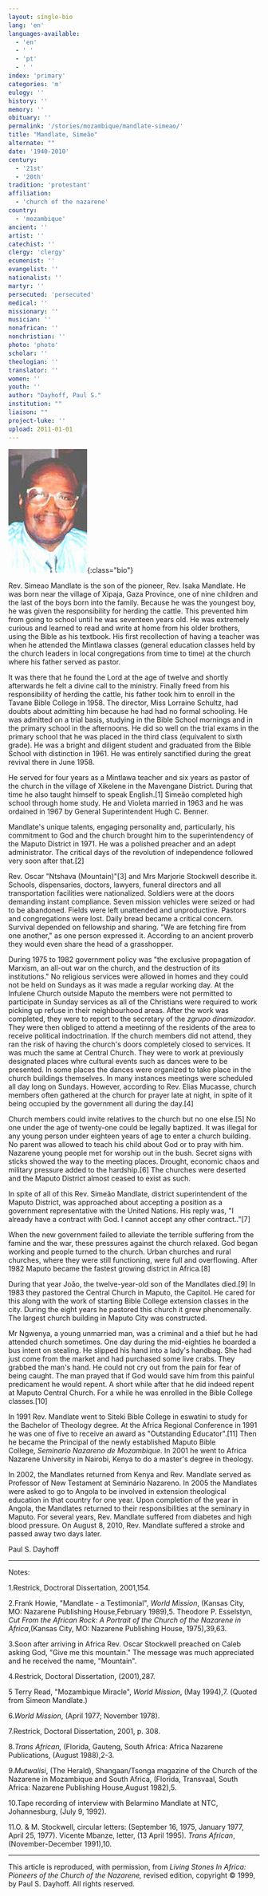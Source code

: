 ```yaml
---
layout: single-bio
lang: 'en'
languages-available:
  - 'en'
  - ' '
  - 'pt'
  - ' '
index: 'primary'
categories: 'm'
eulogy: ''
history: ''
memory: ''
obituary: ''
permalink: '/stories/mozambique/mandlate-simeao/'
title: "Mandlate, Simeão"
alternate: ""
date: '1940-2010'
century:
  - '21st'
  - '20th'
tradition: 'protestant'
affiliation:
  - 'church of the nazarene'
country:
  - 'mozambique'
ancient: ''
artist: ''
catechist: ''
clergy: 'clergy'
ecumenist: ''
evangelist: ''
nationalist: ''
martyr: ''
persecuted: 'persecuted'
medical: ''
missionary: ''
musician: ''
nonafrican: ''
nonchristian: ''
photo: 'photo'
scholar: ''
theologian: ''
translator: ''
women: ''
youth: ''
author: "Dayhoff, Paul S."
institution: ""
liaison: ""
project-luke: ''
upload: 2011-01-01
---
```


![Simeao Mandlate](/images/bio-pics/mozambique/mandlate-simeao/mandlate_simeao.jpg){:class="bio"}

Rev. Simeao Mandlate is the son of the pioneer, Rev. Isaka Mandlate.  He was born near the village of Xipaja, Gaza Province, one of nine children and the last of the boys born into the family.  Because he was the youngest boy, he was given the responsibility for herding the cattle.  This prevented him from going to school until he was seventeen years old.  He was extremely curious and learned to read and write at home from his older brothers, using the Bible as his textbook.  His first recollection of having a teacher was when he attended the Mintlawa classes (general education classes held by the church leaders in local congregations from time to time) at the church where his father served as pastor.

It was there that he found the Lord at the age of twelve and shortly afterwards he felt a divine call to the ministry. Finally freed from his responsibility of herding the cattle, his father took him to enroll in the Tavane Bible College in 1958.  The director, Miss Lorraine Schultz, had doubts about admitting him because he had had no formal schooling.  He was admitted on a trial basis, studying in the Bible School mornings and in the primary school in the afternoons.  He did so well on the trial exams in the primary school that he was placed in the third class (equivalent to sixth grade). He was a bright and diligent student and graduated from the Bible School with distinction in 1961.  He was entirely sanctified during the great revival there in June 1958.

He served for four years as a Mintlawa teacher and six years as pastor of the church in the village of Xikelene in the Mavengane District.  During that time he also taught himself to speak English.[1]    Simeão  completed high school through home study.  He and Violeta married in 1963 and he was ordained in 1967 by General Superintendent Hugh C. Benner.

Mandlate's unique talents, engaging personality and, particularly, his commitment to God and the church brought him to the superintendency of the Maputo District in 1971.  He was a polished preacher and an adept administrator.  The critical days of the revolution of independence followed very soon after that.[2]

Rev. Oscar "Ntshava (Mountain)"[3]  and Mrs Marjorie Stockwell describe it.  Schools, dispensaries, doctors, lawyers, funeral directors and all transportation facilities were nationalized.  Soldiers were at the doors demanding instant compliance.  Seven mission vehicles were seized or had to be abandoned.  Fields were left unattended and unproductive.  Pastors and congregations were lost.  Daily bread became a critical concern.  Survival depended on fellowship and sharing.  "We are fetching fire from one another," as one person expressed it.  According to an ancient proverb they would even share the head of a grasshopper.

During 1975 to 1982 government policy was "the exclusive propagation of Marxism, an all-out war on the church, and the destruction of its institutions."  No religious services were allowed in homes and they could not be held on Sundays as it was made a regular working day.
At the Infulene Church outside Maputo the members were not permitted to participate in Sunday services as all of the Christians were required to work picking up refuse in their neighbourhood areas.  After the work was completed, they were to report to the secretary of the *zgrupo dinamizador*.  They were then obliged to attend a meetinng of the residents of the area to receive political indoctrination.  If the church members did not attend, they ran the risk of having the church's doors completely closed to services.  It was much the same at Central Church.  They were to work at previously designated places whre cultural events such as dances were to be presented.  In some places the dances were organized to take place in the church buildings themselves.  In many instances meetings were scheduled all day long on Sundays.  However, according to Rev. Elias Mucasse, church members often gathered at the church for prayer late at night, in spite of it being occupied by the government all during the day.[4]

Church members could invite relatives to the church but no one else.[5]   No one under the age of twenty-one could be legally baptized.  It was illegal for any young person under eighteen years of age to enter a church building.  No parent was allowed to teach his child about God or to pray with him.  Nazarene young people met for worship out in the bush.  Secret signs with sticks showed the way to the meeting places.  Drought, economic chaos and military pressure added to the hardship.[6]   The churches were deserted and the Maputo District almost ceased to exist as such.

In spite of all of this Rev. Simeão Mandlate, district superintendent of the Maputo District, was approached about accepting a position as a government representative with the United Nations.  His reply was, "I already have a contract with God.  I cannot accept any other contract.."[7]

When the new government failed to alleviate the terrible suffering from the famine and the war, these pressures against the church relaxed.  God began working and people turned to the church.  Urban churches and rural churches, where they were still functioning, were full and overflowing.   After 1982 Maputo became the fastest growing district in Africa.[8]

During that year João, the twelve-year-old son of the Mandlates died.[9]   In 1983 they pastored the Central Church in Maputo, the Capitol.  He cared for this along with the work of starting  Bible College extension classes in the city.  During the eight years he pastored this church it grew phenomenally.  The largest church building in Maputo City was constructed.

Mr Ngwenya, a young unmarried man, was a criminal and a thief but he had attended church sometimes.   One day during the mid-eighties he boarded a bus intent on stealing.  He slipped his hand into a lady's handbag.  She had just come from the market and had purchased some live crabs.  They grabbed the man's hand.  He could not cry out from the pain for fear of being caught.  The man prayed that if God would save him from this painful predicament he would repent.  A short while after that he did indeed repent at Maputo Central Church.  For a while he was enrolled in the Bible College classes.[10]

In 1991 Rev. Mandlate went  to Siteki Bible College in eswatini to study for the Bachelor of Theology  degree. At the Africa Regional Conference in 1991 he was one of five to receive  an award as &quot;Outstanding Educator&quot;.[11] Then he became the Principal  of the newly established Maputo Bible College,&nbsp;*Seminario Nazareno de Mozambique*.  In 2001 he went to Africa Nazarene University in Nairobi, Kenya to do a  master's degree in theology.

In 2002, the Mandlates returned from Kenya and Rev. Mandlate served as Professor of New Testament at Seminário Nazareno. In 2005 the Mandlates were asked to go to Angola to be involved in extension theological education in that country for one year. Upon completion of the year in Angola, the Mandlates returned to their responsibilities at the seminary in Maputo. For several years, Rev. Mandlate suffered from diabetes and high blood pressure. On August 8, 2010, Rev. Mandlate suffered a stroke and passed away two days later.

Paul S. Dayhoff

---

Notes:

1.Restrick, Doctroral Dissertation, 2001,154.

2.Frank Howie, "Mandlate - a Testimonial", *World Mission*, (Kansas City, MO: Nazarene Publishing House,February 1989),5. Theodore P. Esselstyn, *Cut From the African Rock: A Portrait of the Church of the Nazarene in Africa*,(Kansas City, MO: Nazarene Publishing House, 1975),39,63.

3.Soon after arriving in Africa Rev. Oscar Stockwell preached on Caleb asking God, "Give me this mountain."  The message was much appreciated and he received the name, "Mountain".

4.Restrick, Doctoral Dissertation, (2001),287.

5 Terry Read, "Mozambique Miracle", *World Mission*, (May 1994),7.  (Quoted from Simeon Mandlate.)

6.*World Mission*, (April 1977; November 1978).

7.Restrick, Doctoral Dissertation, 2001, p. 308.

8.*Trans African,* (Florida, Gauteng, South Africa: Africa Nazarene Publications,
(August 1988),2-3.

9.*Mutwalisi*, (The Herald), Shangaan/Tsonga magazine of the Church of the Nazarene in Mozambique and South Africa, (Florida, Transvaal, South Africa: Nazarene Publishing House,August 1982),5.

10.Tape recording of interview with Belarmino Mandlate at NTC, Johannesburg, (July 9, 1992).

11.O. & M. Stockwell, circular letters: (September 16, 1975, January 1977, April 25, 1977). Vicente Mbanze, letter, (13 April 1995).  *Trans African*, (November-December 1991),10.

---

This article is reproduced, with permission, from *Living Stones In Africa: Pioneers of the Church of the Nazarene,* revised edition, copyright &copy; 1999, by Paul S. Dayhoff.  All rights reserved.
